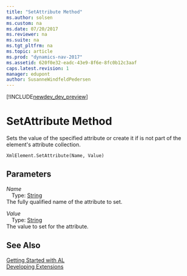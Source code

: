 ```yaml
---
title: "SetAttribute Method"
ms.author: solsen
ms.custom: na
ms.date: 07/20/2017
ms.reviewer: na
ms.suite: na
ms.tgt_pltfrm: na
ms.topic: article
ms.prod: "dynamics-nav-2017"
ms.assetid: 620f0e32-eadc-43e9-8f6e-8fc0b12c3aaf
caps.latest.revision: 1
manager: edupont
author: SusanneWindfeldPedersen
---
```


[!INCLUDE[newdev_dev_preview](../includes/newdev_dev_preview.md)]

# SetAttribute Method
Sets the value of the specified attribute or create it if is not part of the element's attribute collection.  
```  
XmlElement.SetAttribute(Name, Value)  
```  
## Parameters
*Name*    
&emsp;Type: [String](../datatypes/devenv-text-data-type.md)  
The fully qualified name of the attribute to set.  
  
*Value*    
&emsp;Type: [String](../datatypes/devenv-text-data-type.md)  
The value to set for the attribute.  
  
## See Also
[Getting Started with AL](../devenv-get-started.md)  
[Developing Extensions](../devenv-dev-overview.md)  
